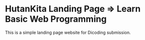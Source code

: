 # HutanKita Landing Page => Learn Basic Web Programming
This is a simple landing page website for Dicoding submission.
